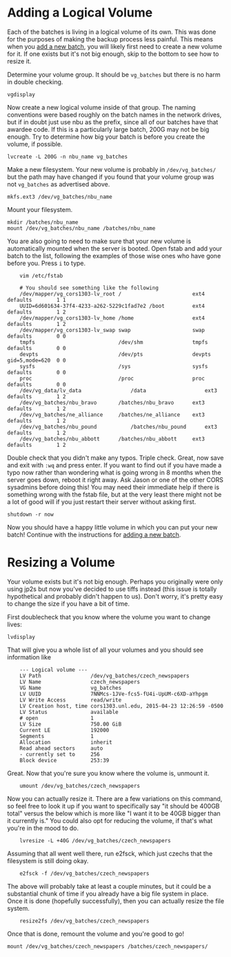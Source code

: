 Adding a Logical Volume
================

Each of the batches is living in a logical volume of its own.  This was done for the purposes of making the backup process less painful.  This means when you [add a new batch](./new_batch), you will likely first need to create a new volume for it.  If one exists but it's not big enough, skip to the bottom to see how to resize it.

Determine your volume group.  It should be `vg_batches` but there is no harm in double checking.

    vgdisplay

Now create a new logical volume inside of that group.  The naming conventions were based roughly on the batch names in the network drives, but if in doubt just use nbu as the prefix, since all of our batches have that awardee code.  If this is a particularly large batch, 200G may not be big enough.  Try to determine how big your batch is before you create the volume, if possible.

    lvcreate -L 200G -n nbu_name vg_batches
    
Make a new filesystem.  Your new volume is probably in `/dev/vg_batches/` but the path may have changed if you found that your volume group was not `vg_batches` as advertised above.

    mkfs.ext3 /dev/vg_batches/nbu_name
    
Mount your filesystem.

    mkdir /batches/nbu_name
    mount /dev/vg_batches/nbu_name /batches/nbu_name
    
You are also going to need to make sure that your new volume is automatically mounted when the server is booted.
Open fstab and add your batch to the list, following the examples of those wise ones who have gone before you.
Press `i` to type.
```
    vim /etc/fstab

    # You should see something like the following
    /dev/mapper/vg_cors1303-lv_root /                       ext4    defaults        1 1
    UUID=6d601634-37f4-4233-a262-5229c1fad7e2 /boot         ext4    defaults        1 2
    /dev/mapper/vg_cors1303-lv_home /home                   ext4    defaults        1 2
    /dev/mapper/vg_cors1303-lv_swap swap                    swap    defaults        0 0
    tmpfs                           /dev/shm                tmpfs   defaults        0 0
    devpts                          /dev/pts                devpts  gid=5,mode=620  0 0
    sysfs                           /sys                    sysfs   defaults        0 0
    proc                            /proc                   proc    defaults        0 0
    /dev/vg_data/lv_data		        /data                   ext3	  defaults        1 2
    /dev/vg_batches/nbu_bravo       /batches/nbu_bravo      ext3	  defaults        1 2
    /dev/vg_batches/ne_alliance     /batches/ne_alliance    ext3	  defaults        1 2
    /dev/vg_batches/nbu_pound		    /batches/nbu_pound      ext3	  defaults        1 2
    /dev/vg_batches/nbu_abbott      /batches/nbu_abbott     ext3    defaults        1 2
```

Double check that you didn't make any typos.  Triple check.  Great, now save and exit with `:wq` and press enter.
If you want to find out if you have made a typo now rather than wondering what is going wrong in 8 months when the server goes down, reboot it right away.  Ask Jason or one of the other CORS sysadmins before doing this!  You may need their immediate help if there is something wrong with the fstab file, but at the very least there might not be a lot of good will if you just restart their server without asking first.

    shutdown -r now
    
Now you should have a happy little volume in which you can put your new batch!  Continue with the instructions for [adding a new batch](./new_batch.md).

Resizing a Volume
================

Your volume exists but it's not big enough.  Perhaps you originally were only using jp2s but now you've decided to use tiffs instead (this issue is totally hypothetical and probably didn't happen to us).  Don't worry, it's pretty easy to change the size if you have a bit of time.

First doublecheck that you know where the volume you want to change lives:

    lvdisplay

That will give you a whole list of all your volumes and you should see information like 

```
    --- Logical volume ---
    LV Path                /dev/vg_batches/czech_newspapers
    LV Name                czech_newspapers
    VG Name                vg_batches
    LV UUID                7NNMcs-1JVe-fcs5-fU4i-UpUM-c6XD-aYhpgm
    LV Write Access        read/write
    LV Creation host, time cors1303.unl.edu, 2015-04-23 12:26:59 -0500
    LV Status              available
    # open                 1
    LV Size                750.00 GiB
    Current LE             192000
    Segments               1
    Allocation             inherit
    Read ahead sectors     auto
    - currently set to     256
    Block device           253:39
```

Great.  Now that you're sure you know where the volume is, unmount it.

```shell
    umount /dev/vg_batches/czech_newspapers
```

Now you can actually resize it.  There are a few variations on this command, so feel free to look it up if you want to specifically say "it should be 400GB total" versus the below which is more like "I want it to be 40GB bigger than it currently is."  You could also opt for reducing the volume, if that's what you're in the mood to do.

```shell
    lvresize -L +40G /dev/vg_batches/czech_newspapers
```

Assuming that all went well there, run e2fsck, which just czechs that the filesystem is still doing okay.

```shell
    e2fsck -f /dev/vg_batches/czech_newspapers
```

The above will probably take at least a couple minutes, but it could be a substantial chunk of time if you already have a big file system in place.  Once it is done (hopefully successfully), then you can actually resize the file system.

```shell
    resize2fs /dev/vg_batches/czech_newspapers
```

Once that is done, remount the volume and you're good to go!

    mount /dev/vg_batches/czech_newspapers /batches/czech_newspapers/

